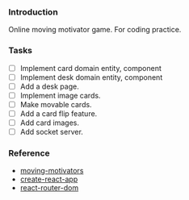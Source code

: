 
### Introduction
Online moving motivator game.
For coding practice.

### Tasks
* [ ] Implement card domain entity, component
* [ ] Implement desk domain entity, component
* [ ] Add a desk page.
* [ ] Implement image cards.
* [ ] Make movable cards.
* [ ] Add a card flip feature.
* [ ] Add card images.
* [ ] Add socket server.

### Reference
* [moving-motivators](https://management30.com/practice/moving-motivators/)
* [create-react-app](https://create-react-app.dev/)
* [react-router-dom](https://reactrouter.com/web/guides/quick-start)
